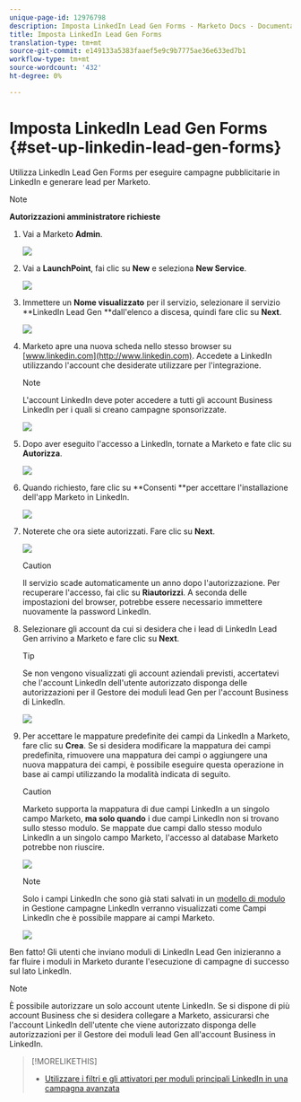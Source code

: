 ```yaml
---
unique-page-id: 12976798
description: Imposta LinkedIn Lead Gen Forms - Marketo Docs - Documentazione prodotto
title: Imposta LinkedIn Lead Gen Forms
translation-type: tm+mt
source-git-commit: e149133a5383faaef5e9c9b7775ae36e633ed7b1
workflow-type: tm+mt
source-wordcount: '432'
ht-degree: 0%

---
```



# Imposta LinkedIn Lead Gen Forms {#set-up-linkedin-lead-gen-forms}

Utilizza LinkedIn Lead Gen Forms per eseguire campagne pubblicitarie in LinkedIn e generare lead per Marketo.

>[!NOTE]
>
>**Autorizzazioni amministratore richieste**

1. Vai a Marketo **Admin**.

   ![](assets/image2016-11-29-10-3a50-3a29.png)

1. Vai a **LaunchPoint**, fai clic su **New** e seleziona **New Service**.

   ![](assets/image2016-11-29-10-3a51-3a11.png)

1. Immettere un **Nome visualizzato** per il servizio, selezionare il servizio **LinkedIn Lead Gen **dall&#39;elenco a discesa, quindi fare clic su **Next**.

   ![](assets/linkedin-lead-gen.png)

1. Marketo apre una nuova scheda nello stesso browser su [www.linkedin.com](http://www.linkedin.com). Accedete a LinkedIn utilizzando l&#39;account che desiderate utilizzare per l&#39;integrazione.

   >[!NOTE]
   >
   >L&#39;account LinkedIn deve poter accedere a tutti gli account Business LinkedIn per i quali si creano campagne sponsorizzate.

   ![](assets/linkedin-login.png)

1. Dopo aver eseguito l&#39;accesso a LinkedIn, tornate a Marketo e fate clic su **Autorizza**.

   ![](assets/linkedin-lead-gen-authorize.png)

1. Quando richiesto, fare clic su **Consenti **per accettare l&#39;installazione dell&#39;app Marketo in LinkedIn.

   ![](assets/linkedin-marketo-allow.png)

1. Noterete che ora siete autorizzati. Fare clic su **Next**.

   ![](assets/image2017-9-28-7-3a55-3a14.png)

   >[!CAUTION]
   >
   >Il servizio scade automaticamente un anno dopo l&#39;autorizzazione. Per recuperare l&#39;accesso, fai clic su **Riautorizzi**. A seconda delle impostazioni del browser, potrebbe essere necessario immettere nuovamente la password LinkedIn.

1. Selezionare gli account da cui si desidera che i lead di LinkedIn Lead Gen arrivino a Marketo e fare clic su **Next**.

   >[!TIP]
   >
   >Se non vengono visualizzati gli account aziendali previsti, accertatevi che l&#39;account LinkedIn dell&#39;utente autorizzato disponga delle autorizzazioni per il Gestore dei moduli lead Gen per l&#39;account Business di LinkedIn.

   ![](assets/linkedin-pages-to-capture.png)

1. Per accettare le mappature predefinite dei campi da LinkedIn a Marketo, fare clic su **Crea**. Se si desidera modificare la mappatura dei campi predefinita, rimuovere una mappatura dei campi o aggiungere una nuova mappatura dei campi, è possibile eseguire questa operazione in base ai campi utilizzando la modalità indicata di seguito.

   >[!CAUTION]
   >
   >Marketo supporta la mappatura di due campi LinkedIn a un singolo campo Marketo, **ma solo quando** i due campi LinkedIn non si trovano sullo stesso modulo. Se mappate due campi dallo stesso modulo LinkedIn a un singolo campo Marketo, l&#39;accesso al database Marketo potrebbe non riuscire.

   ![](assets/linkedin-lead-gen-mapping.png)

   >[!NOTE]
   >
   >Solo i campi LinkedIn che sono già stati salvati in un [modello di modulo](https://www.linkedin.com/help/lms/answer/79634) in Gestione campagne LinkedIn verranno visualizzati come Campi LinkedIn che è possibile mappare ai campi Marketo.

   ![](assets/linkedin-installed-services.png)

Ben fatto! Gli utenti che inviano moduli di LinkedIn Lead Gen inizieranno a far fluire i moduli in Marketo durante l&#39;esecuzione di campagne di successo sul lato LinkedIn.

>[!NOTE]
>
>È possibile autorizzare un solo account utente LinkedIn. Se si dispone di più account Business che si desidera collegare a Marketo, assicurarsi che l&#39;account LinkedIn dell&#39;utente che viene autorizzato disponga delle autorizzazioni per il Gestore dei moduli lead Gen all&#39;account Business in LinkedIn.

>[!MORELIKETHIS]
>
>* [Utilizzare i filtri e gli attivatori per moduli principali LinkedIn in una campagna avanzata](use-linkedin-lead-gen-form-filters-and-triggers-in-a-smart-campaign.md)

>



